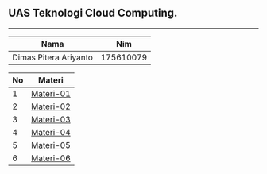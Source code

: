 ## UAS Teknologi Cloud Computing.

***

| Nama        | Nim |           
| ------------- |:-------------:| 
|Dimas Pitera Ariyanto|175610079|

| No        | Materi |           
| ------------- |:-------------:| 
|1|[Materi-01](https://github.com/XabaraNeanthal/uas-tcc/tree/master/materi-01)|
|2|[Materi-02](https://github.com/XabaraNeanthal/uas-tcc/tree/master/materi-02)|
|3|[Materi-03](https://github.com/XabaraNeanthal/uas-tcc/tree/master/materi-03)|
|4|[Materi-04](https://github.com/XabaraNeanthal/uas-tcc/tree/master/materi-04)|
|5|[Materi-05](https://github.com/XabaraNeanthal/uas-tcc/tree/master/materi-05)|
|6|[Materi-06](https://github.com/XabaraNeanthal/uas-tcc/tree/master/materi-06)|